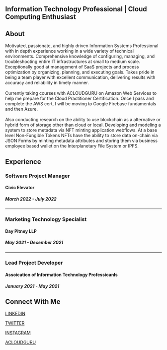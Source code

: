<h2>Information Technology Professional | Cloud Computing Enthusiast</h2>

<h2>About</h2>
Motivated, passionate, and highly driven Information Systems Professional with in depth experience working in a wide variety of technical environments. Comprehensive knowledge of configuring, managing, and troubleshooting entire IT infrastructures at small to medium scale. Exceptionally good at management of SaaS projects and process optimization by organizing, planning, and executing goals. Takes pride in being a team player with excellent communication, delivering results with accuracy and reliability in timely manner. 
<br><br>
Currently taking courses with ACLOUDGURU on Amazon Web Services to help me prepare for the Cloud Practitioner Certification. Once I pass and complete the AWS cert, I will be moving to Google Firebase fundamentals and then Azure. 
<br><br>
Also conducting research on the ability to use blockchain as a alternative or hybrid form of storage other than cloud or local. Developing and modeling a system to store metadata via NFT minting application webflows. At a base level Non-Fungible Tokens NFTs have the ability to store data on-chain via JSON Forms by minting metadata attributes and storing them via business employee based wallet on the Interplanetary File System or IPFS.

<h2>Experience</h2>
<h3>Software Project Manager</h3>
<h4>Civic Elevator</h4>
<h5>March 2022 - July 2022</h5>
<hr>
<h3>Marketing Technology Specialist</h3>
<h4>Day Pitney LLP</h4>
<h5>May 2021 - December 2021</h5>
<hr>
<h3>Lead Project Developer</h3>
<h4>Assoication of Information Technology Professioanls</h4>
<h5>January 2021 - May 2021</h5>


<h2>Connect With Me</h2>
<p><a href="https://www.linkedin.com/in/gary-kozlowski-825053138/">LINKEDIN</p>
<p><a href="https://twitter.com/GaryKozlowski1">TWITTER</p>
<p><a href="https://www.instagram.com/gkozlowskidesign/">INSTAGRAM</p>
<p><a href="https://learn.acloud.guru/profile/gkozlowskidesigns">ACLOUDGURU</p>



<!---
gkozlowskidesign/gkozlowskidesign is a ✨ special ✨ repository because its `README.md` (this file) appears on your GitHub profile.
You can click the Preview link to take a look at your changes.
--->
